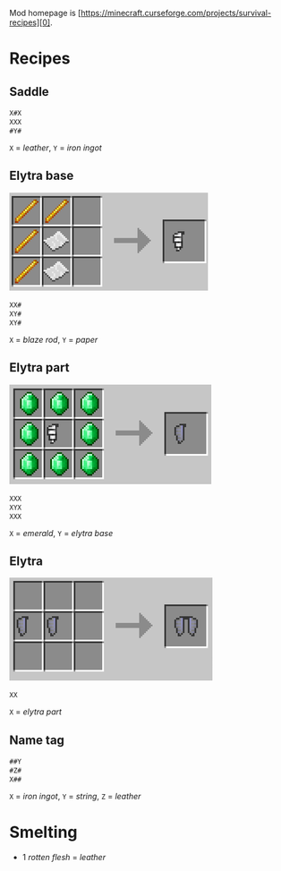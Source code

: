 Mod homepage is [https://minecraft.curseforge.com/projects/survival-recipes][0].

Recipes
=======

Saddle
------

    X#X
    XXX
    #Y#

`X` = *leather*, `Y` = *iron ingot*

Elytra base
-----------

![Elytra base recipe](docs/recipes/elytra_base.png)

    XX#
    XY#
    XY#

`X` = *blaze rod*, `Y` = *paper*

Elytra part
-----------

![Elytra part recipe](docs/recipes/elytra_part.png)

    XXX
    XYX
    XXX

`X` = *emerald*, `Y` = *elytra base*

Elytra
------

![Elytra recipe](docs/recipes/elytra.png)

    XX

`X` = *elytra part*

Name tag
--------
    ##Y
    #Z#
    X##

`X` = *iron ingot*, `Y` = *string*, `Z` = *leather*

Smelting
========

* 1 *rotten flesh* = *leather*

[0]: https://minecraft.curseforge.com/projects/survival-recipes
